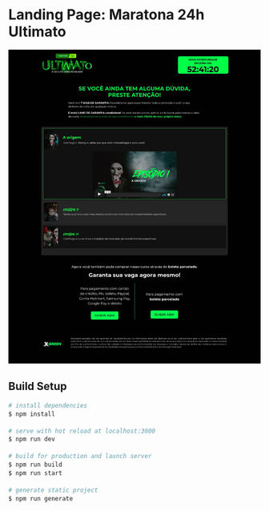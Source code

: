 # Landing Page: Maratona 24h Ultimato

![Print Screen](https://github.com/7br-uno/lp-xgreen-ultimato-maratona24h/blob/dev/src/assets/pagePrint.png?raw=true)

## Build Setup

```bash
# install dependencies
$ npm install

# serve with hot reload at localhost:3000
$ npm run dev

# build for production and launch server
$ npm run build
$ npm run start

# generate static project
$ npm run generate
```
